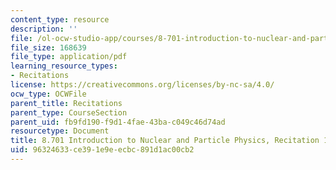```yaml
---
content_type: resource
description: ''
file: /ol-ocw-studio-app/courses/8-701-introduction-to-nuclear-and-particle-physics-fall-2020/96324633ce391e9eecbc891d1ac00cb2_MIT8_701f20_rec1.pdf
file_size: 168639
file_type: application/pdf
learning_resource_types:
- Recitations
license: https://creativecommons.org/licenses/by-nc-sa/4.0/
ocw_type: OCWFile
parent_title: Recitations
parent_type: CourseSection
parent_uid: fb9fd190-f9d1-4fae-43ba-c049c46d74ad
resourcetype: Document
title: 8.701 Introduction to Nuclear and Particle Physics, Recitation 1
uid: 96324633-ce39-1e9e-ecbc-891d1ac00cb2
---
```

